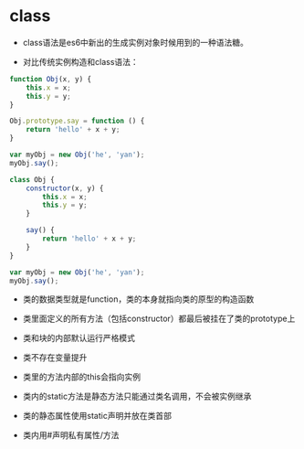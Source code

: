 # class

<!-- https://es6.ruanyifeng.com/#docs/class -->

- class语法是es6中新出的生成实例对象时候用到的一种语法糖。

- 对比传统实例构造和class语法：

```js
function Obj(x, y) {
    this.x = x;
    this.y = y;
}

Obj.prototype.say = function () {
    return 'hello' + x + y;
}

var myObj = new Obj('he', 'yan');
myObj.say();
```

```js
class Obj {
    constructor(x, y) {
        this.x = x;
        this.y = y;
    }

    say() {
        return 'hello' + x + y;
    }
}

var myObj = new Obj('he', 'yan');
myObj.say();
```

- 类的数据类型就是function，类的本身就指向类的原型的构造函数

- 类里面定义的所有方法（包括constructor）都最后被挂在了类的prototype上

- 类和块的内部默认运行严格模式

- 类不存在变量提升

- 类里的方法内部的this会指向实例

- 类内的static方法是静态方法只能通过类名调用，不会被实例继承

- 类的静态属性使用static声明并放在类首部

- 类内用#声明私有属性/方法
